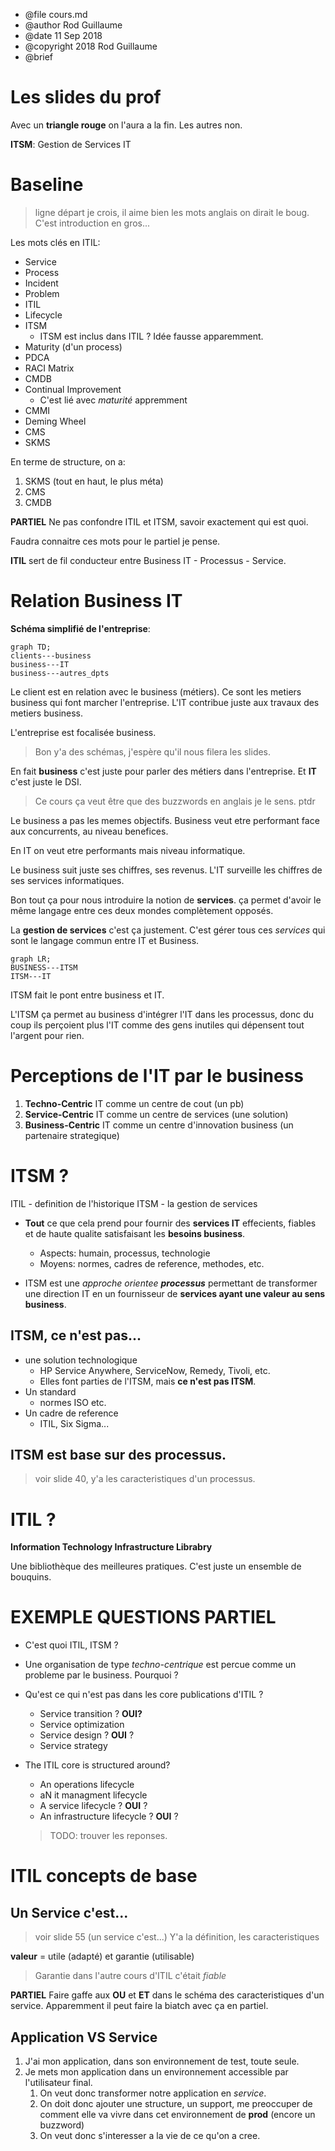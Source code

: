 * @file cours.md
* @author Rod Guillaume
* @date 11 Sep 2018
* @copyright 2018 Rod Guillaume
* @brief <brief>

# Les slides du prof
Avec un **triangle rouge** on l'aura a la fin. Les autres non.

**ITSM**: Gestion de Services IT

# Baseline
> ligne départ je crois, il aime bien les mots anglais on dirait le boug.
> C'est introduction en gros...

Les mots clés en ITIL:
* Service
* Process
* Incident
* Problem
* ITIL
* Lifecycle
* ITSM
  * ITSM est inclus dans ITIL ? Idée fausse apparemment.
* Maturity (d'un process)
* PDCA
* RACI Matrix
* CMDB
* Continual Improvement
  * C'est lié avec *maturité* appremment
* CMMI
* Deming Wheel
* CMS
* SKMS

En terme de structure, on a:
1. SKMS (tout en haut, le plus méta)
1. CMS
1. CMDB

**PARTIEL** Ne pas confondre ITIL et ITSM, savoir exactement qui est quoi.

Faudra connaitre ces mots pour le partiel je pense.

**ITIL** sert de fil conducteur entre Business IT - Processus - Service.

# Relation Business IT

**Schéma simplifié de l'entreprise**:
```mermaid
graph TD;
clients---business
business---IT
business---autres_dpts
```

Le client est en relation avec le business (métiers). Ce sont les metiers
business qui font marcher l'entreprise. L'IT contribue juste aux travaux des
metiers business.

L'entreprise est focalisée business.

> Bon y'a des schémas, j'espère qu'il nous filera les slides.

En fait **business** c'est juste pour parler des métiers dans l'entreprise.
Et **IT** c'est juste le DSI.

> Ce cours ça veut être que des buzzwords en anglais je le sens. ptdr

Le business a pas les memes objectifs. Business veut etre performant face aux
concurrents, au niveau benefices.

En IT on veut etre performants mais niveau informatique.

Le business suit juste ses chiffres, ses revenus.
L'IT surveille les chiffres de ses services informatiques.

Bon tout ça pour nous introduire la notion de **services**. ça permet d'avoir le
même langage entre ces deux mondes complètement opposés.

La **gestion de services** c'est ça justement. C'est gérer tous ces *services*
qui sont le langage commun entre IT et Business.

```mermaid
graph LR;
BUSINESS---ITSM
ITSM---IT
```
ITSM fait le pont entre business et IT.

L'ITSM ça permet au business d'intégrer l'IT dans les processus, donc du coup
ils perçoient plus l'IT comme des gens inutiles qui dépensent tout l'argent pour
rien.

# Perceptions de l'IT par le business

1. **Techno-Centric** IT comme un centre de cout (un pb)
1. **Service-Centric** IT comme un centre de services (une solution)
1. **Business-Centric** IT comme un centre d'innovation business (un partenaire strategique)

# ITSM ?

ITIL - definition de l'historique
ITSM - la gestion de services

* **Tout** ce que cela prend pour fournir des **services IT** effecients,
  fiables et de haute qualite satisfaisant les **besoins business**.
  * Aspects: humain, processus, technologie
  * Moyens: normes, cadres de reference, methodes, etc.

* ITSM est une *approche orientee **processus*** permettant de transformer une
  direction IT en un fournisseur de **services ayant une valeur au sens
  business**.

## ITSM, ce n'est pas...

* une solution technologique
  * HP Service Anywhere, ServiceNow, Remedy, Tivoli, etc.
  * Elles font parties de l'ITSM, mais **ce n'est pas ITSM**.
* Un standard
  * normes ISO etc.
* Un cadre de reference
  * ITIL, Six Sigma...

## ITSM est base sur des processus.

> voir slide 40, y'a les caracteristiques d'un processus.

# ITIL ?

**Information Technology Infrastructure Librabry**

Une bibliothèque des meilleures pratiques. C'est juste un ensemble de bouquins.

# EXEMPLE QUESTIONS PARTIEL

* C'est quoi ITIL, ITSM ?

* Une organisation de type *techno-centrique* est percue comme un probleme par le business.
Pourquoi ?

* Qu'est ce qui n'est pas dans les core publications d'ITIL ?
  * Service transition ? **OUI?**
  * Service optimization
  * Service design ? **OUI** ?
  * Service strategy

* The ITIL core is structured around?
  * An operations lifecycle
  * aN it managment lifecycle
  * A service lifecycle ? **OUI** ?
  * An infrastructure lifecycle ? **OUI** ?

  > TODO: trouver les reponses.

# ITIL concepts de base

## Un Service c'est...

> voir slide 55 (un service c'est...)
> Y'a la définition, les caracteristiques

**valeur** = utile (adapté) et garantie (utilisable)

> Garantie dans l'autre cours d'ITIL c'était *fiable*

**PARTIEL** Faire gaffe aux **OU** et **ET** dans le schéma des caracteristiques
d'un service. Apparemment il peut faire la biatch avec ça en partiel.

## Application VS Service

1. J'ai mon application, dans son environnement de test, toute seule.
1. Je mets mon application dans un environnement accessible par l'utilisateur
    final.
    1. On veut donc transformer notre application en *service*.
    1. On doit donc ajouter une structure, un support, me preoccuper de comment
      elle va vivre dans cet environnement de **prod** (encore un buzzword)
    1. On veut donc s'interesser a la vie de ce qu'on a cree.
